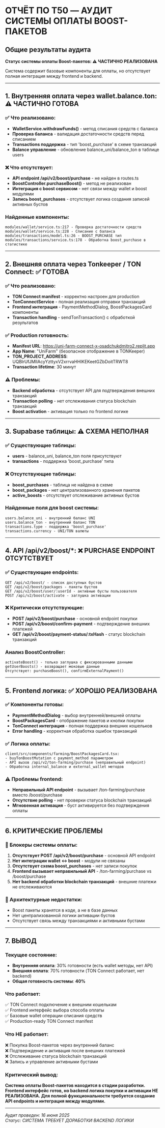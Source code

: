 # ОТЧЁТ ПО T50 — АУДИТ СИСТЕМЫ ОПЛАТЫ BOOST-ПАКЕТОВ

## Общие результаты аудита
**Статус системы оплаты Boost-пакетов: ⚠️ ЧАСТИЧНО РЕАЛИЗОВАНА**

Система содержит базовые компоненты для оплаты, но отсутствует полная интеграция между frontend и backend.

---

## 1. Внутренняя оплата через wallet.balance.ton: ⚠️ ЧАСТИЧНО ГОТОВА

### ✅ Что реализовано:
- **WalletService.withdrawFunds()** - метод списания средств с баланса
- **Проверка баланса** - валидация достаточности средств перед списанием
- **Transactions поддержка** - тип 'boost_purchase' в схеме транзакций
- **Balance управление** - обновление balance_uni/balance_ton в таблице users

### ❌ Что отсутствует:
- **API endpoint /api/v2/boost/purchase** - не найден в routes.ts
- **BoostController.purchaseBoost()** - метод не реализован
- **Интеграция с boost сервисом** - нет связи между wallet и boost модулями
- **Запись boost_purchases** - отсутствует логика создания записей активных бустов

### Найденные компоненты:
```
modules/wallet/service.ts:217 - Проверка достаточности средств
modules/wallet/service.ts:228 - Списание с баланса  
modules/transactions/model.ts:26 - BOOST_PURCHASE тип
modules/transactions/service.ts:178 - Обработка boost_purchase в статистике
```

---

## 2. Внешняя оплата через Tonkeeper / TON Connect: ✅ ГОТОВА

### ✅ Что реализовано:
- **TON Connect manifest** - корректно настроен для production
- **TonConnectService** - полная реализация отправки транзакций
- **Frontend интеграция** - PaymentMethodDialog, BoostPackagesCard компоненты
- **Transaction handling** - sendTonTransaction() с обработкой результатов

### ✅ Production готовность:
- **Manifest URL**: https://uni-farm-connect-x-osadchukdmitro2.replit.app
- **App Name**: "UniFarm" (безопасное отображение в TONKeeper)
- **TON_PROJECT_ADDRESS**: UQBlrUfJMIlAcyYzttyxV2xrrvaHHIKEKeetGZbDoitTRWT8
- **Transaction lifetime**: 30 минут

### ⚠️ Проблемы:
- **Backend обработка** - отсутствует API для подтверждения внешних транзакций
- **Transaction polling** - нет отслеживания статуса blockchain транзакций
- **Boost activation** - активация только по frontend логике

---

## 3. Supabase таблицы: ⚠️ СХЕМА НЕПОЛНАЯ

### ✅ Существующие таблицы:
- **users** - balance_uni, balance_ton поля присутствуют
- **transactions** - поддержка 'boost_purchase' типа

### ❌ Отсутствующие таблицы:
- **boost_purchases** - таблица не найдена в схеме
- **boost_packages** - нет централизованного хранения пакетов
- **active_boosts** - отсутствует отслеживание активных бустов

### Найденные поля для boost системы:
```
users.balance_uni - внутренний баланс UNI
users.balance_ton - внутренний баланс TON  
transactions.type - поддержка 'boost_purchase'
transactions.currency - UNI/TON валюты
```

---

## 4. API /api/v2/boost/*: ❌ PURCHASE ENDPOINT ОТСУТСТВУЕТ

### ✅ Существующие endpoints:
```
GET /api/v2/boost/ - список доступных бустов
GET /api/v2/boost/packages - пакеты бустов  
GET /api/v2/boost/user/:userId - активные бусты пользователя
POST /api/v2/boost/activate - заглушка активации
```

### ❌ Критически отсутствующие:
- **POST /api/v2/boost/purchase** - основной endpoint покупки
- **POST /api/v2/boost/confirm-payment** - подтверждение внешних платежей
- **GET /api/v2/boost/payment-status/:txHash** - статус blockchain транзакций

### Анализ BoostController:
```
activateBoost() - только заглушка с фиксированными данными
getUserBoosts() - возвращает моковые данные
Отсутствует: purchaseBoost(), confirmExternalPayment()
```

---

## 5. Frontend логика: ✅ ХОРОШО РЕАЛИЗОВАНА

### ✅ Компоненты готовы:
- **PaymentMethodDialog** - выбор внутренней/внешней оплаты
- **BoostPackagesCard** - отображение пакетов и кнопки покупки
- **TonConnect интеграция** - полная поддержка внешних кошельков
- **Error handling** - корректная обработка ошибок транзакций

### ✅ Логика оплаты:
```
client/src/components/farming/BoostPackagesCard.tsx:
- buyTonBoostMutation с payment_method параметром
- API вызов /api/v2/ton-farming/purchase (неправильный endpoint)
- Обработка internal_balance и external_wallet методов
```

### ⚠️ Проблемы frontend:
- **Неправильный API endpoint** - вызывает /ton-farming/purchase вместо /boost/purchase
- **Отсутствие polling** - нет проверки статуса blockchain транзакций
- **Мгновенная активация** - буст активируется без подтверждения оплаты

---

## 6. КРИТИЧЕСКИЕ ПРОБЛЕМЫ

### 🚨 Блокеры системы оплаты:
1. **Отсутствует POST /api/v2/boost/purchase** - основной API endpoint
2. **Нет интеграции wallet ↔ boost** - модули не связаны
3. **Отсутствует схема boost_purchases** - нет записи покупок
4. **Frontend вызывает неправильный API** - /ton-farming/purchase vs /boost/purchase
5. **Нет backend обработки blockchain транзакций** - внешние платежи не отслеживаются

### 🔧 Архитектурные недостатки:
- Boost пакеты хранятся в коде, а не в базе данных
- Нет централизованной логики активации бустов
- Отсутствует связь между транзакциями и активными бустами

---

## 7. ВЫВОД

### Текущее состояние:
- **Внутренняя оплата**: 30% готовности (есть wallet методы, нет API)
- **Внешняя оплата**: 70% готовности (TON Connect работает, нет backend)
- **Общая готовность системы**: **40%**

### Что работает:
✅ TON Connect подключение к внешним кошелькам  
✅ Frontend интерфейс выбора способа оплаты  
✅ Базовые wallet операции списания средств  
✅ Production-ready TON Connect manifest  

### Что НЕ работает:
❌ Покупка Boost-пакетов через внутренний баланс  
❌ Подтверждение и активация после внешних платежей  
❌ Отслеживание статуса blockchain транзакций  
❌ Запись и управление активными бустами  

### Критический вывод:
**Система оплаты Boost-пакетов находится в стадии разработки. Frontend интерфейс готов, но backend логика покупки и активации НЕ РЕАЛИЗОВАНА. Для полной функциональности требуется создание API endpoints и интеграция между модулями.**

---

*Аудит проведен: 16 июня 2025*  
*Статус: СИСТЕМА ТРЕБУЕТ ДОРАБОТКИ BACKEND ЛОГИКИ*